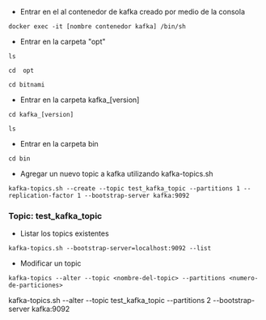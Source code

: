 - Entrar en el al contenedor de kafka creado por medio de la consola
 ```
 docker exec -it [nombre contenedor kafka] /bin/sh
 ```

- Entrar en la carpeta "opt"
 ```
 ls
 ```
  ```
 cd  opt
 ```
 ```
 cd bitnami
 ```

 - Entrar en la carpeta kafka_[version]
 ```
 cd kafka_[version]
 ```
  ```
 ls
 ```

 - Entrar en la carpeta bin
  ```
 cd bin
 ```

- Agregar un nuevo topic a kafka utilizando kafka-topics.sh

```
kafka-topics.sh --create --topic test_kafka_topic --partitions 1 --replication-factor 1 --bootstrap-server kafka:9092
```
### Topic: test_kafka_topic 

- Listar los topics existentes
```
kafka-topics.sh --bootstrap-server=localhost:9092 --list
```
- Modificar un topic
```
kafka-topics --alter --topic <nombre-del-topic> --partitions <numero-de-particiones>
```
kafka-topics.sh --alter --topic test_kafka_topic  --partitions 2 --bootstrap-server kafka:9092